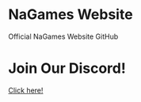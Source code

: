 # NaGames Website
Official NaGames Website GitHub

# Join Our Discord!

<a href="https://discord.gg/UB3yCwX">Click here!</a>